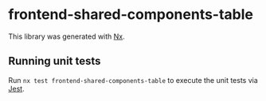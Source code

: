 # frontend-shared-components-table

This library was generated with [Nx](https://nx.dev).

## Running unit tests

Run `nx test frontend-shared-components-table` to execute the unit tests via [Jest](https://jestjs.io).
